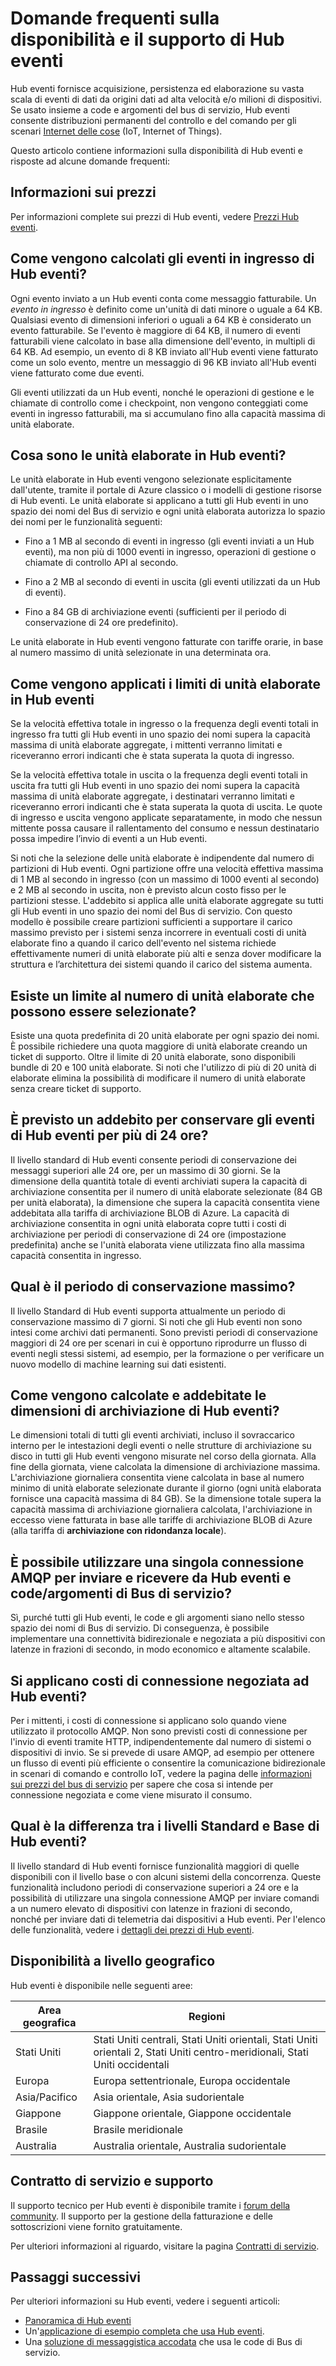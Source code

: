 <properties 
    pageTitle="Disponibilità di Hub di eventi e supporto | Microsoft Azure"
    description="Domande frequenti sulla disponibilità e il supporto di Hub eventi."
    services="event-hubs"
    documentationCenter="na"
    authors="sethmanheim"
    manager="timlt"
    editor="" />
<tags 
    ms.service="event-hubs"
    ms.devlang="na"
    ms.topic="article"
    ms.tgt_pltfrm="na"
    ms.workload="na"
    ms.date="04/14/2016"
    ms.author="sethm" />

# Domande frequenti sulla disponibilità e il supporto di Hub eventi

Hub eventi fornisce acquisizione, persistenza ed elaborazione su vasta scala di eventi di dati da origini dati ad alta velocità e/o milioni di dispositivi. Se usato insieme a code e argomenti del bus di servizio, Hub eventi consente distribuzioni permanenti del controllo e del comando per gli scenari [Internet delle cose](https://azure.microsoft.com/services/iot-hub/) (IoT, Internet of Things).

Questo articolo contiene informazioni sulla disponibilità di Hub eventi e risposte ad alcune domande frequenti:

## Informazioni sui prezzi

Per informazioni complete sui prezzi di Hub eventi, vedere [Prezzi Hub eventi](https://azure.microsoft.com/pricing/details/event-hubs/).

## Come vengono calcolati gli eventi in ingresso di Hub eventi?

Ogni evento inviato a un Hub eventi conta come messaggio fatturabile. Un *evento in ingresso* è definito come un'unità di dati minore o uguale a 64 KB. Qualsiasi evento di dimensioni inferiori o uguali a 64 KB è considerato un evento fatturabile. Se l'evento è maggiore di 64 KB, il numero di eventi fatturabili viene calcolato in base alla dimensione dell'evento, in multipli di 64 KB. Ad esempio, un evento di 8 KB inviato all'Hub eventi viene fatturato come un solo evento, mentre un messaggio di 96 KB inviato all'Hub eventi viene fatturato come due eventi.

Gli eventi utilizzati da un Hub eventi, nonché le operazioni di gestione e le chiamate di controllo come i checkpoint, non vengono conteggiati come eventi in ingresso fatturabili, ma si accumulano fino alla capacità massima di unità elaborate.

## Cosa sono le unità elaborate in Hub eventi?

Le unità elaborate in Hub eventi vengono selezionate esplicitamente dall'utente, tramite il portale di Azure classico o i modelli di gestione risorse di Hub eventi. Le unità elaborate si applicano a tutti gli Hub eventi in uno spazio dei nomi del Bus di servizio e ogni unità elaborata autorizza lo spazio dei nomi per le funzionalità seguenti:

- Fino a 1 MB al secondo di eventi in ingresso (gli eventi inviati a un Hub eventi), ma non più di 1000 eventi in ingresso, operazioni di gestione o chiamate di controllo API al secondo.

- Fino a 2 MB al secondo di eventi in uscita (gli eventi utilizzati da un Hub di eventi).

- Fino a 84 GB di archiviazione eventi (sufficienti per il periodo di conservazione di 24 ore predefinito).

Le unità elaborate in Hub eventi vengono fatturate con tariffe orarie, in base al numero massimo di unità selezionate in una determinata ora.

## Come vengono applicati i limiti di unità elaborate in Hub eventi

Se la velocità effettiva totale in ingresso o la frequenza degli eventi totali in ingresso fra tutti gli Hub eventi in uno spazio dei nomi supera la capacità massima di unità elaborate aggregate, i mittenti verranno limitati e riceveranno errori indicanti che è stata superata la quota di ingresso.

Se la velocità effettiva totale in uscita o la frequenza degli eventi totali in uscita fra tutti gli Hub eventi in uno spazio dei nomi supera la capacità massima di unità elaborate aggregate, i destinatari verranno limitati e riceveranno errori indicanti che è stata superata la quota di uscita. Le quote di ingresso e uscita vengono applicate separatamente, in modo che nessun mittente possa causare il rallentamento del consumo e nessun destinatario possa impedire l’invio di eventi a un Hub eventi.

Si noti che la selezione delle unità elaborate è indipendente dal numero di partizioni di Hub eventi. Ogni partizione offre una velocità effettiva massima di 1 MB al secondo in ingresso (con un massimo di 1000 eventi al secondo) e 2 MB al secondo in uscita, non è previsto alcun costo fisso per le partizioni stesse. L'addebito si applica alle unità elaborate aggregate su tutti gli Hub eventi in uno spazio dei nomi del Bus di servizio. Con questo modello è possibile creare partizioni sufficienti a supportare il carico massimo previsto per i sistemi senza incorrere in eventuali costi di unità elaborate fino a quando il carico dell'evento nel sistema richiede effettivamente numeri di unità elaborate più alti e senza dover modificare la struttura e l’architettura dei sistemi quando il carico del sistema aumenta.

## Esiste un limite al numero di unità elaborate che possono essere selezionate?

Esiste una quota predefinita di 20 unità elaborate per ogni spazio dei nomi. È possibile richiedere una quota maggiore di unità elaborate creando un ticket di supporto. Oltre il limite di 20 unità elaborate, sono disponibili bundle di 20 e 100 unità elaborate. Si noti che l'utilizzo di più di 20 unità di elaborate elimina la possibilità di modificare il numero di unità elaborate senza creare ticket di supporto.

## È previsto un addebito per conservare gli eventi di Hub eventi per più di 24 ore?

Il livello standard di Hub eventi consente periodi di conservazione dei messaggi superiori alle 24 ore, per un massimo di 30 giorni. Se la dimensione della quantità totale di eventi archiviati supera la capacità di archiviazione consentita per il numero di unità elaborate selezionate (84 GB per unità elaborata), la dimensione che supera la capacità consentita viene addebitata alla tariffa di archiviazione BLOB di Azure. La capacità di archiviazione consentita in ogni unità elaborata copre tutti i costi di archiviazione per periodi di conservazione di 24 ore (impostazione predefinita) anche se l'unità elaborata viene utilizzata fino alla massima capacità consentita in ingresso.

## Qual è il periodo di conservazione massimo?

Il livello Standard di Hub eventi supporta attualmente un periodo di conservazione massimo di 7 giorni. Si noti che gli Hub eventi non sono intesi come archivi dati permanenti. Sono previsti periodi di conservazione maggiori di 24 ore per scenari in cui è opportuno riprodurre un flusso di eventi negli stessi sistemi, ad esempio, per la formazione o per verificare un nuovo modello di machine learning sui dati esistenti.

## Come vengono calcolate e addebitate le dimensioni di archiviazione di Hub eventi?

Le dimensioni totali di tutti gli eventi archiviati, incluso il sovraccarico interno per le intestazioni degli eventi o nelle strutture di archiviazione su disco in tutti gli Hub eventi vengono misurate nel corso della giornata. Alla fine della giornata, viene calcolata la dimensione di archiviazione massima. L'archiviazione giornaliera consentita viene calcolata in base al numero minimo di unità elaborate selezionate durante il giorno (ogni unità elaborata fornisce una capacità massima di 84 GB). Se la dimensione totale supera la capacità massima di archiviazione giornaliera calcolata, l'archiviazione in eccesso viene fatturata in base alle tariffe di archiviazione BLOB di Azure (alla tariffa di **archiviazione con ridondanza locale**).

## È possibile utilizzare una singola connessione AMQP per inviare e ricevere da Hub eventi e code/argomenti di Bus di servizio?

Sì, purché tutti gli Hub eventi, le code e gli argomenti siano nello stesso spazio dei nomi di Bus di servizio. Di conseguenza, è possibile implementare una connettività bidirezionale e negoziata a più dispositivi con latenze in frazioni di secondo, in modo economico e altamente scalabile.

## Si applicano costi di connessione negoziata ad Hub eventi?

Per i mittenti, i costi di connessione si applicano solo quando viene utilizzato il protocollo AMQP. Non sono previsti costi di connessione per l'invio di eventi tramite HTTP, indipendentemente dal numero di sistemi o dispositivi di invio. Se si prevede di usare AMQP, ad esempio per ottenere un flusso di eventi più efficiente o consentire la comunicazione bidirezionale in scenari di comando e controllo IoT, vedere la pagina delle [informazioni sui prezzi del bus di servizio](https://azure.microsoft.com/pricing/details/service-bus/) per sapere che cosa si intende per connessione negoziata e come viene misurato il consumo.

## Qual è la differenza tra i livelli Standard e Base di Hub eventi?

Il livello standard di Hub eventi fornisce funzionalità maggiori di quelle disponibili con il livello base o con alcuni sistemi della concorrenza. Queste funzionalità includono periodi di conservazione superiori a 24 ore e la possibilità di utilizzare una singola connessione AMQP per inviare comandi a un numero elevato di dispositivi con latenze in frazioni di secondo, nonché per inviare dati di telemetria dai dispositivi a Hub eventi. Per l'elenco delle funzionalità, vedere i [dettagli dei prezzi di Hub eventi](https://azure.microsoft.com/pricing/details/event-hubs/).

## Disponibilità a livello geografico

Hub eventi è disponibile nelle seguenti aree:

|Area geografica|Regioni|
|---|---|
|Stati Uniti|Stati Uniti centrali, Stati Uniti orientali, Stati Uniti orientali 2, Stati Uniti centro-meridionali, Stati Uniti occidentali|
|Europa|Europa settentrionale, Europa occidentale|
|Asia/Pacifico|Asia orientale, Asia sudorientale|
|Giappone|Giappone orientale, Giappone occidentale|
|Brasile|Brasile meridionale|
|Australia|Australia orientale, Australia sudorientale|

## Contratto di servizio e supporto

Il supporto tecnico per Hub eventi è disponibile tramite i [forum della community](https://social.msdn.microsoft.com/forums/azure/home). Il supporto per la gestione della fatturazione e delle sottoscrizioni viene fornito gratuitamente.

Per ulteriori informazioni al riguardo, visitare la pagina [Contratti di servizio](https://azure.microsoft.com/support/legal/sla/).

## Passaggi successivi

Per ulteriori informazioni su Hub eventi, vedere i seguenti articoli:

- [Panoramica di Hub eventi][]
- Un'[applicazione di esempio completa che usa Hub eventi][].
- Una [soluzione di messaggistica accodata][] che usa le code di Bus di servizio.

[Panoramica di Hub eventi]: event-hubs-overview.md
[applicazione di esempio completa che usa Hub eventi]: https://code.msdn.microsoft.com/Service-Bus-Event-Hub-286fd097
[soluzione di messaggistica accodata]: ../service-bus/service-bus-dotnet-multi-tier-app-using-service-bus-queues.md

<!---HONumber=AcomDC_0518_2016-->
